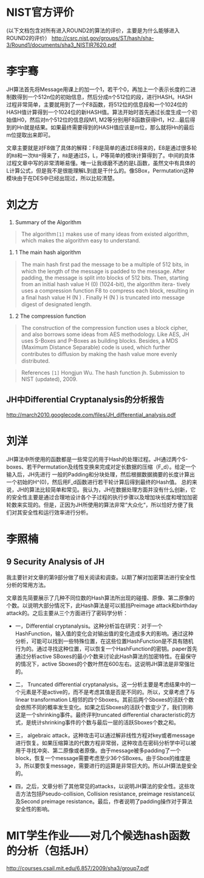 

# NIST官方评价 #
(以下文档包含对所有进入ROUND2的算法的评价，主要是为什么能够进入ROUND2的评价）
http://csrc.nist.gov/groups/ST/hash/sha-3/Round1/documents/sha3_NISTIR7620.pdf

# 李宇骞 #
JH算法首先将Message用课上的加一个1，若干个0，再加上一个表示长度的二进制数得到一个512n位的初始信息，然后分成n个512位的段，进行HASH。HASH过程非常简单，主要就用到了一个F8函数，将512位的信息段和一个1024位的HASH值计算得到一个1024位的新HASH值。算法开始时首先通过长度生成一个初始值H0，然后对n个512位的信息段M1, M2等分别用F8函数获得H1，H2...最后得到的Hn就是结果。如果最终需要得到的HASH值应该是m位，那么就将Hn的最后m位提取出来即可。

文章主要就是对F8做了具体的解释：F8是简单的通过E8得来的，E8是通过很多轮的`R8`和一次`R8*`得来了，`R8`是通过S，L，P等简单的模块计算得到了。中间的具体过程文章中写的非常清晰易懂。唯一让我琢磨不透的是L函数，虽然文中有具体的L计算公式，但是我不是很能理解L到底是干什么的。像SBox，Permutation这种模块由于在DES中已经出现过，所以比较清楚。

# 刘之方 #
  1. Summary of the Algorithm

> The algorithm`[1]` makes use of many ideas from existed algorithm, which makes
> the algorithm easy to understand.

  1. 1 The main hash algorithm

> The main hash ﬁrst pad the message to be a multiple of 512 bits, in which the
> length of the message is padded to the message. After padding, the message is
> split into blocks of 512 bits.
> Then, starting from an initial hash value H (0) (1024-bit), the algorithm itera-
> tively uses a compression function F8 to compress each block, resulting in a ﬁnal
> hash value H (N ) . Finally H (N ) is truncated into message digest of designated
> length.

  1. 2 The compression function

> The construction of the compression function uses a block cipher, and also
> borrows some ideas from AES methodology.
> Like AES, JH uses S-Boxes and P-Boxes as building blocks. Besides, a
> MDS (Maximum Distance Separable) code is used, which further contributes to
> diﬀusion by making the hash value more evenly distributed.

> References
`[1]` Hongjun Wu. The hash function jh. Submission to NIST (updated), 2009.

## JH中Differential Cryptanalysis的分析报告 ##
http://march2010.googlecode.com/files/JH_differential_analysis.pdf

# 刘洋 #
JH算法中所使用的函数都是一些常见的用于Hash的处理过程。JH通过两个S-boxes、若干Permutation及线性变换来完成对定长数据的压缩（F\_d）。给定一个输入后，JH先进行 一般的Padding和分块处理，然后根据数据摘要的长度计算出一个初始的H^(0)，然后用F\_d函数进行若干轮计算后得到最终的Hash值。
总的来说，JH的算法比较简单和常见。我认为，JH在数据处理方面并没有什么创新，它的安全性主要是通过合理地设计各个子过程的执行步骤以及增加块长度和增加加密轮数来实现的。但是，正因为JH所使用的算法非常“大众化“，所以恰好方便了我们对其安全性和运行效率进行分析。

# 李照楠 #

## 9 Security Analysis of JH ##

我主要针对文章的第9部分做了相关阅读和调查。以期了解对加密算法进行安全性分析的常用方法。

文章首先简要展示了几种不同位数的Hash算法所出现的碰撞、原像、第二原像的个数。以说明大部分情况下，此Hash算法是可以抵挡Preimage attack和birthday attack的。之后主要从三个方面进行了密码学分析：

  * 一，Differential cryptanalysis。这种分析旨在研究：对于一个HashFunction，输入值的变化会对输出值的变化造成多大的影响。通过这种分析，可能可以找到一些特殊位置，在这些位置HashFunction是不具有随机行为的。通过寻找这种位置，可以恢复一个HashFunction的密钥。paper首先通过分析active SBoxes的最小个数来讨论此Hash算法的加密特性。在最保守的情况下，active Sboxes的个数叶然在600左右。这说明JH算法是非常强壮的。

  * 二， Truncated differential cryptanalysis。这一分析主要是考虑结果中的一个元素是不是active的，而不是考虑其值是否是不同的。所以，文章考虑了与linear transformation L相邻的四个Sboxes。其前后两个Sboxes的活跃个数会依照不同的概率发生变化。如果之后Sboxes的活跃个数变少了，我们则称这是一个shrinking事件。最终评判truncated differential characteristic的方式，是统计shrinking事件的个数与最后一层的活跃Sboxes个数之和。

  * 三， algebraic attack，这种攻击可以通过解非线性方程对key或者message进行恢复。如果压缩算法的代数方程非常弱，这种攻击在密码分析学中可以被用于寻找冲突、第二原像或者原像。由于message被多padding了一个block，恢复一个message需要考虑至少36个SBoxes。由于Sbox的维度是3，所以要恢复message，需要进行的运算是非常巨大的。所以JH算法是安全的。

  * 四，之后，文章分析了其他常见的attacks，以说明JH算法的安全性。这些攻击方法包括Pseudo-collision, Collision resistance, preimage resistance以及Second preimage resistance。最后，作者说明了padding操作对于算法安全性的影响。


# MIT学生作业——对几个候选hash函数的分析（包括JH） #
http://courses.csail.mit.edu/6.857/2009/sha3/group7.pdf